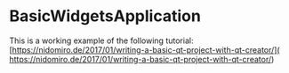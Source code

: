 # BasicWidgetsApplication

This is a working example of the following tutorial: [https://nidomiro.de/2017/01/writing-a-basic-qt-project-with-qt-creator/]( https://nidomiro.de/2017/01/writing-a-basic-qt-project-with-qt-creator/)

